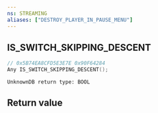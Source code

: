 ```yaml
---
ns: STREAMING
aliases: ["DESTROY_PLAYER_IN_PAUSE_MENU"]
---
```

## IS_SWITCH_SKIPPING_DESCENT

```c
// 0x5B74EA8CFD5E3E7E 0x90F64284
Any IS_SWITCH_SKIPPING_DESCENT();
```

```
UnknownDB return type: BOOL
```


## Return value
